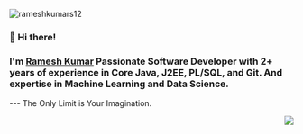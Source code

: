  <p align="left"> <img src="https://komarev.com/ghpvc/?username=rameshkumars12" alt="rameshkumars12" /> </p>

 
 ### 👋 Hi there!
 
### I'm [Ramesh Kumar](https://github.com/rameshkumars12/) Passionate Software Developer with 2+ years of experience in Core Java, J2EE, PL/SQL, and Git. And expertise in Machine Learning and Data Science.
<p>    --- The Only Limit is Your Imagination. </p>
 
 
 <img align="right" src="https://github-readme-stats.vercel.app/api?username=rameshkumars12&show_icons=true&hide_border=true">



